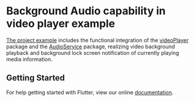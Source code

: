 # Background Audio capability in video player example
[The project example](https://github.com/Tencon99/audio_service/blob/main/audio_service/example/lib/example_video_player.dart) includes the functional integration of the [videoPlayer](https://pub.dev/packages/video_player) package and the [AudioService](https://pub.dev/packages/audio_service) package, realizing video background playback and background lock screen notification of currently playing media information.

## Getting Started

For help getting started with Flutter, view our online
[documentation](https://flutter.io/).
